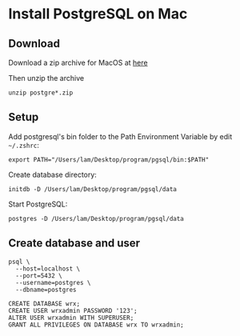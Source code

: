 # Install PostgreSQL on Mac

## Download

Download a zip archive for MacOS at [here](https://www.enterprisedb.com/download-postgresql-binaries)

Then unzip the archive

```shell
unzip postgre*.zip
```

## Setup

Add postgresql's bin folder to the Path Environment Variable by edit `~/.zshrc`:

```shell
export PATH="/Users/lam/Desktop/program/pgsql/bin:$PATH"
```

Create database directory:

```shell
initdb -D /Users/lam/Desktop/program/pgsql/data
```

Start PostgreSQL:

```shell
postgres -D /Users/lam/Desktop/program/pgsql/data
```

## Create database and user

```shell
psql \
  --host=localhost \
  --port=5432 \
  --username=postgres \
  --dbname=postgres

CREATE DATABASE wrx;
CREATE USER wrxadmin PASSWORD '123';
ALTER USER wrxadmin WITH SUPERUSER;
GRANT ALL PRIVILEGES ON DATABASE wrx TO wrxadmin;
```
